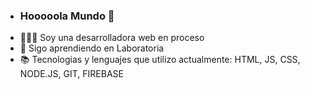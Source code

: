 - ### Hooooola Mundo 👋 
- 👩🏻‍💻 Soy una desarrolladora web en proceso 
- 💛 Sigo aprendiendo en Laboratoria 
- 📚 Tecnologias y lenguajes que utilizo actualmente: HTML, JS, CSS, NODE.JS, GIT, FIREBASE 

<!--
**CarolinaVN/CarolinaVN** is a ✨ _special_ ✨ repository because its `README.md` (this file) appears on your GitHub profile.

Here are some ideas to get you started:

- 🔭 I’m currently working on ...
- 🌱 I’m currently learning ...
- 👯 I’m looking to collaborate on ...
- 🤔 I’m looking for help with ...
- 💬 Ask me about ...
- 📫 How to reach me: ...
- 😄 Pronouns: ...
- ⚡ Fun fact: ...
-->
